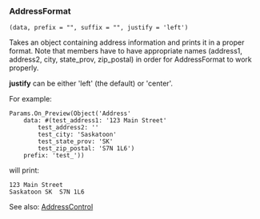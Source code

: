 ### AddressFormat

``` suneido
(data, prefix = "", suffix = "", justify = 'left')
```

Takes an object containing address information and prints it in a proper format.  Note that members have to have appropriate names (address1, address2, city, state_prov, zip_postal) in order for AddressFormat to work properly.

**justify** can be either 'left' (the default) or 'center'.

For example:

``` suneido
Params.On_Preview(Object('Address' 
    data: #(test_address1: '123 Main Street'
        test_address2: ''
        test_city: 'Saskatoon'
        test_state_prov: 'SK'
        test_zip_postal: 'S7N 1L6') 
    prefix: 'test_'))
```

will print:

``` suneido
123 Main Street
Saskatoon SK  S7N 1L6
```

See also: [AddressControl](<../../User Interfaces/Reference/AddressControl.md>)